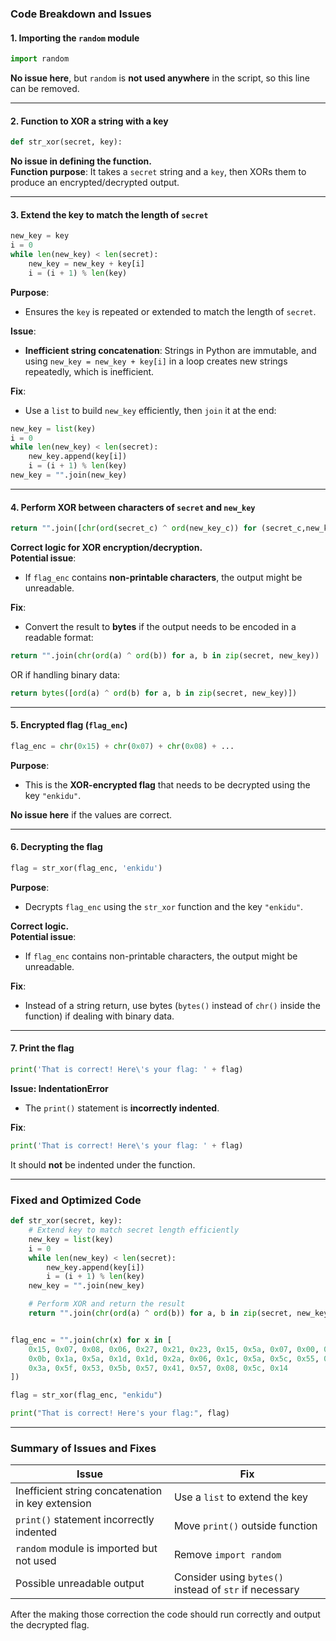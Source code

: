 ### **Code Breakdown and Issues**

#### **1. Importing the `random` module**
```python
import random
```
**No issue here**, but `random` is **not used anywhere** in the script, so this line can be removed.

---

#### **2. Function to XOR a string with a key**
```python
def str_xor(secret, key):
```
**No issue in defining the function.**  
**Function purpose**: It takes a `secret` string and a `key`, then XORs them to produce an encrypted/decrypted output.

---

#### **3. Extend the key to match the length of `secret`**
```python
new_key = key
i = 0
while len(new_key) < len(secret):
    new_key = new_key + key[i]
    i = (i + 1) % len(key)
```
**Purpose**:  
- Ensures the `key` is repeated or extended to match the length of `secret`.

**Issue**:
- **Inefficient string concatenation**: Strings in Python are immutable, and using `new_key = new_key + key[i]` in a loop creates new strings repeatedly, which is inefficient.

**Fix**:
- Use a `list` to build `new_key` efficiently, then `join` it at the end:
```python
new_key = list(key)
i = 0
while len(new_key) < len(secret):
    new_key.append(key[i])
    i = (i + 1) % len(key)
new_key = "".join(new_key)
```

---

#### **4. Perform XOR between characters of `secret` and `new_key`**
```python
return "".join([chr(ord(secret_c) ^ ord(new_key_c)) for (secret_c,new_key_c) in zip(secret,new_key)])
```
**Correct logic for XOR encryption/decryption.**  
**Potential issue**:
- If `flag_enc` contains **non-printable characters**, the output might be unreadable.

**Fix**:
- Convert the result to **bytes** if the output needs to be encoded in a readable format:
```python
return "".join(chr(ord(a) ^ ord(b)) for a, b in zip(secret, new_key))
```
OR if handling binary data:
```python
return bytes([ord(a) ^ ord(b) for a, b in zip(secret, new_key)])
```

---

#### **5. Encrypted flag (`flag_enc`)**
```python
flag_enc = chr(0x15) + chr(0x07) + chr(0x08) + ...
```
**Purpose**:  
- This is the **XOR-encrypted flag** that needs to be decrypted using the key `"enkidu"`.

**No issue here** if the values are correct.

---

#### **6. Decrypting the flag**
```python
flag = str_xor(flag_enc, 'enkidu')
```
**Purpose**:  
- Decrypts `flag_enc` using the `str_xor` function and the key `"enkidu"`.

**Correct logic.**  
**Potential issue**:
- If `flag_enc` contains non-printable characters, the output might be unreadable.

**Fix**:
- Instead of a string return, use bytes (`bytes()` instead of `chr()` inside the function) if dealing with binary data.

---

#### **7. Print the flag**
```python
print('That is correct! Here\'s your flag: ' + flag)
```
**Issue: IndentationError**
- The `print()` statement is **incorrectly indented**.

**Fix**:
```python
print('That is correct! Here\'s your flag: ' + flag)
```
It should **not** be indented under the function.

---

### **Fixed and Optimized Code**
```python
def str_xor(secret, key):
    # Extend key to match secret length efficiently
    new_key = list(key)
    i = 0
    while len(new_key) < len(secret):
        new_key.append(key[i])
        i = (i + 1) % len(key)
    new_key = "".join(new_key)

    # Perform XOR and return the result
    return "".join(chr(ord(a) ^ ord(b)) for a, b in zip(secret, new_key))


flag_enc = "".join(chr(x) for x in [
    0x15, 0x07, 0x08, 0x06, 0x27, 0x21, 0x23, 0x15, 0x5a, 0x07, 0x00, 0x46,
    0x0b, 0x1a, 0x5a, 0x1d, 0x1d, 0x2a, 0x06, 0x1c, 0x5a, 0x5c, 0x55, 0x40,
    0x3a, 0x5f, 0x53, 0x5b, 0x57, 0x41, 0x57, 0x08, 0x5c, 0x14
])

flag = str_xor(flag_enc, "enkidu")

print("That is correct! Here's your flag:", flag)
```

---

### **Summary of Issues and Fixes**
| **Issue** | **Fix** |
|-----------|--------|
| Inefficient string concatenation in key extension | Use a `list` to extend the key |
| `print()` statement incorrectly indented | Move `print()` outside function |
| `random` module is imported but not used | Remove `import random` |
| Possible unreadable output | Consider using `bytes()` instead of `str` if necessary |

After the making those correction the code should run correctly and output the decrypted flag.
